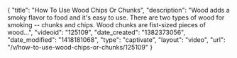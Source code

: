 {
    "title": "How To Use Wood Chips Or Chunks",
    "description": "Wood adds a smoky flavor to food and it's easy to use. There are two types of wood for smoking -- chunks and chips. Wood chunks are fist-sized pieces of wood...",
    "videoid": "125109",
    "date_created": "1382373056",
    "date_modified": "1418181068",
    "type": "captivate",
    "layout": "video",
    "url": "\/v\/how-to-use-wood-chips-or-chunks\/125109"
}